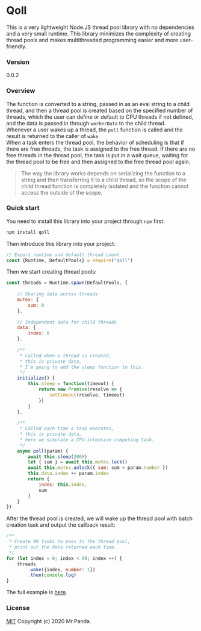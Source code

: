 # Qoll

This is a very lightweight Node.JS thread pool library with no dependencies and a very small runtime.
This library minimizes the complexity of creating thread pools and makes multithreaded programming easier and more user-friendly.

### Version
0.0.2


### Overview
The function is converted to a string, passed in as an eval string to a child thread, and then a thread pool is created based on the specified number of threads, which the user can define or default to CPU threads if not defined, and the data is passed in through `workerData` to the child thread.</br>
Whenever a user wakes up a thread, the `poll` function is called and the result is returned to the caller of `wake`.</br>
When a task enters the thread pool, the behavior of scheduling is that if there are free threads, the task is assigned to the free thread. If there are no free threads in the thread pool, the task is put in a wait queue, waiting for the thread pool to be free and then assigned to the free thread pool again.</br>
> The way the library works depends on serializing the function to a string and then transferring it to a child thread, so the scope of the child thread function is completely isolated and the function cannot access the outside of the scope.


### Quick start

You need to install this library into your project through `npm` first:
```bash
npm install qoll
```

Then introduce this library into your project:
```js
// Export runtime and default thread count
const {Runtime, DefaultPools} = require("qoll")
```

Then we start creating thread pools:
```js
const threads = Runtime.spawn(DefaultPools, {
    
    // Sharing data across threads
    mutex: {
        sum: 0
    },
    
    // Independent data for child threads
    data: {
        index: 0
    },
    
    /**
     * Called when a thread is created, 
     * this is private data,
     * I'm going to add the sleep function to this.
     */
    initialize() {
        this.sleep = function(timeout) {
            return new Promise(resolve => {
                setTimeout(resolve, timeout)
            })
        }
    },
    
    /**
     * Called each time a task executes,
     * this is private data,
     * here we simulate a CPU-intensive computing task.
     */
    async poll(param) {
        await this.sleep(2000)
        let { sum } = await this.mutex.lock()
        await this.mutex.unlock({ sum: sum + param.number })
        this.data.index += param.index
        return {
            index: this.index,
            sum
        }
    }
})
```

After the thread pool is created, we will wake up the thread pool with batch creation task and output the callback result:
```js
/**
 * Create 99 tasks to pass to the thread pool,
 * print out the data returned each time.
 */
for (let index = 0; index < 99; index ++) {
    threads
        .wake({index, number: 1})
        .then(console.log)  
}
```

The full example is [here](./example/mock.js).


### License
[MIT](./LICENSE)
Copyright (c) 2020 Mr.Panda.